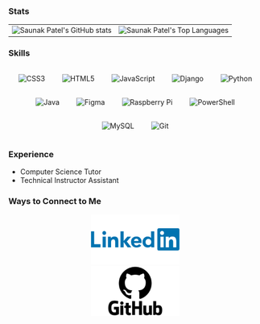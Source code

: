 ### Stats

<table style="border: none;">
   <tr>
      <td>
         <img alt="Saunak Patel's GitHub stats" src="https://github-readme-stats.vercel.app/api?username=sameer3841&show_icons=true&theme=dracula">         
      </td>
      <td>
         <img alt="Saunak Patel's Top Languages" src="https://github-readme-stats.vercel.app/api/top-langs/?username=sameer3841&layout=compact&theme=dracula&hide=roff,tsql,c">
      </td>
   </tr>
</table>

### Skills 

<div align="center">  
<img style="margin: 15px" src="https://profilinator.rishav.dev/skills-assets/css3-original-wordmark.svg" alt="CSS3" height="50" />  
<img style="margin: 15px" src="https://profilinator.rishav.dev/skills-assets/html5-original-wordmark.svg" alt="HTML5" height="50" />  
<img style="margin: 15px" src="https://profilinator.rishav.dev/skills-assets/javascript-original.svg" alt="JavaScript" height="50" /> 
<img style="margin: 15px" src="https://profilinator.rishav.dev/skills-assets/django-original.svg" alt="Django" height="50" />  
<img style="margin: 15px" src="https://profilinator.rishav.dev/skills-assets/python-original.svg" alt="Python" height="50" />  
<img style="margin: 15px" src="https://profilinator.rishav.dev/skills-assets/java-original-wordmark.svg" alt="Java" height="50" />  
<img style="margin: 15px" src="https://profilinator.rishav.dev/skills-assets/figma-icon.svg" alt="Figma" height="50" />   
<img style="margin: 15px" src="https://profilinator.rishav.dev/skills-assets/raspberrypi.png" alt="Raspberry Pi" height="50" />   
<img style="margin: 15px" src="https://profilinator.rishav.dev/skills-assets/powershell.png" alt="PowerShell" height="50" />  
<img style="margin: 15px" src="https://profilinator.rishav.dev/skills-assets/mysql-original-wordmark.svg" alt="MySQL" height="50" />  
<img style="margin: 15px" src="https://profilinator.rishav.dev/skills-assets/git-scm-icon.svg" alt="Git" height="50" />  
</div> 

### Experience

- Computer Science Tutor
- Technical Instructor Assistant

### Ways to Connect to Me

<div align="center">
<a href="https://www.linkedin.com/in/sameer-patel-a1a21a250/" target="_blank"
style= "display: inline-block;">
<img src=LinkedIn-Logo-2019.png style= "width: 35%;">
</a>
<a href="https://www.github.com/sameer3841" target="_blank"
style="display: inline-block">
<img src=GitHub-logo.png style= "width: 35%;">
</a>
</div>

